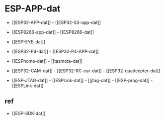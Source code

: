 
# ESP-APP-dat

- [[ESP32-APP-dat]] - [[ESP32-S3-app-dat]] 

- [[ESP8266-app-dat]] - [[ESP8266-dat]]

- [[ESP-EYE-dat]]

- [[ESP32-P4-dat]] - [[ESP32-P4-APP-dat]]

- [[ESPhome-dat]] - [[tasmota-dat]]

- [[ESP32-CAM-dat]] - [[ESP32-RC-car-dat]] - [[ESP32-quadcopter-dat]]

- [[ESP-JTAG-dat]] - [[ESPLink-dat]] - [[jtag-dat]] - [[ESP-prog-dat]] - [[ESPLink-dat]]

## ref 

- [[ESP-SDK-dat]]